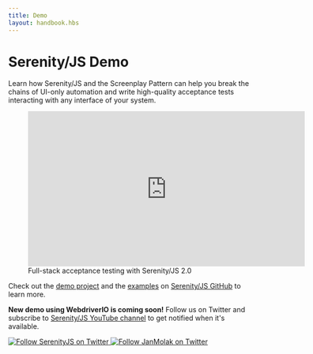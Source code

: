 ```yaml
---
title: Demo
layout: handbook.hbs
---
```

# Serenity/JS Demo

Learn how Serenity/JS and the Screenplay Pattern can help you break the chains of UI-only automation and write high-quality acceptance tests interacting with any interface of your system.


<figure>
    <iframe width="560" height="315" src="https://www.youtube.com/embed/djPMf-n93Rw" frameborder="0" allow="accelerometer; autoplay; encrypted-media; gyroscope; picture-in-picture" allowfullscreen></iframe>
    <figcaption><span>Full-stack acceptance testing with Serenity/JS 2.0</span></figcaption>
</figure>


Check out the [demo project](https://github.com/serenity-js/full-stack-acceptance-testing-demo) and the [examples](https://github.com/serenity-js/serenity-js/tree/master/examples) on [Serenity/JS GitHub](https://github.com/serenity-js/) to learn more.

<div class="pro-tip">
    <div class="icon"><i class="fab fa-youtube"></i></div>
    <div class="text">
        <p>
            <strong>New demo using WebdriverIO is coming soon!</strong>
            Follow us on Twitter and subscribe to <a href="https://www.youtube.com/channel/UC0RdeVPyjtJopVHvlLrXd1Q">Serenity/JS YouTube channel</a> to get notified when it's available.
        </p>
        <p>
            <a href="https://twitter.com/@SerenityJS" class="img-link">
                <img src="https://img.shields.io/twitter/follow/SerenityJS?style=social" alt="Follow SerenityJS on Twitter" />
            </a>
            <a href="https://twitter.com/@JanMolak" class="img-link">
                <img src="https://img.shields.io/twitter/follow/JanMolak?style=social" alt="Follow JanMolak on Twitter" />
            </a>
        </p>
    </div>
</div>
